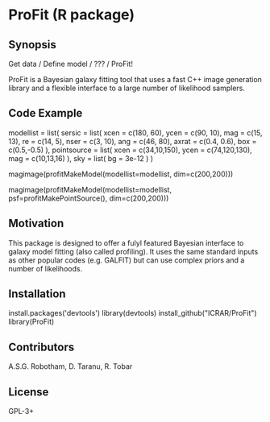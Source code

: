 # ProFit (R package)

## Synopsis

Get data / Define model / ??? / ProFit!

ProFit is a Bayesian galaxy fitting tool that uses a fast C++ image generation library and a flexible interface to a large number of likelihood samplers.

## Code Example

modellist = list(
  sersic = list(
    xcen   = c(180, 60),
    ycen   = c(90, 10),
    mag = c(15, 13),
    re  = c(14, 5),
    nser  = c(3, 10),
    ang  = c(46, 80),
    axrat  = c(0.4, 0.6),
    box = c(0.5,-0.5)
  ),
  pointsource = list(
    xcen   = c(34,10,150),
    ycen   = c(74,120,130),
    mag = c(10,13,16)
  ),
  sky = list(
    bg = 3e-12
  )
)

magimage(profitMakeModel(modellist=modellist, dim=c(200,200)))

magimage(profitMakeModel(modellist=modellist, psf=profitMakePointSource(), dim=c(200,200)))

## Motivation

This package is designed to offer a fulyl featured Bayesian interface to galaxy model fitting (also called profiling). It uses the same standard inputs as other popular codes (e.g. GALFIT) but can use complex priors and a number of likelihoods.

## Installation

install.packages('devtools')
library(devtools)
install_github("ICRAR/ProFit")
library(ProFit)

## Contributors

A.S.G. Robotham, D. Taranu, R. Tobar

## License

GPL-3+
